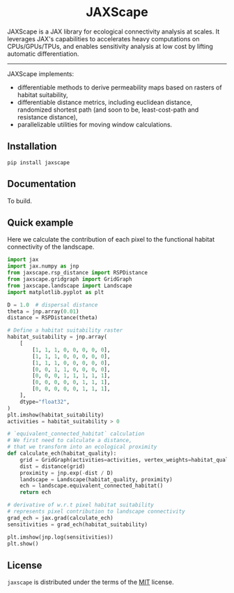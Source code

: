 <h1 align='center'>JAXScape</h1>

<!-- [![PyPI - Version](https://img.shields.io/pypi/v/jaxscape.svg)](https://pypi.org/project/jaxscape)
[![PyPI - Python Version](https://img.shields.io/pypi/pyversions/jaxscape.svg)](https://pypi.org/project/jaxscape) -->

JAXScape is a JAX library for ecological connectivity analysis at scales. It leverages JAX's capabilities to accelerates heavy computations on CPUs/GPUs/TPUs, and enables sensitivity analysis at low cost by lifting automatic differentiation.

-----

JAXScape implements:
- differentiable methods to derive permeability maps based on rasters of habitat suitability,
- differentiable distance metrics, including euclidean distance, randomized shortest path (and soon to be, least-cost-path and resistance distance),
- parallelizable utilities for moving window calculations.

## Installation

```console
pip install jaxscape
```

## Documentation

To build.

## Quick example

Here we calculate the contribution of each pixel to the functional habitat connectivity of the landscape.

```python
import jax
import jax.numpy as jnp
from jaxscape.rsp_distance import RSPDistance
from jaxscape.gridgraph import GridGraph
from jaxscape.landscape import Landscape
import matplotlib.pyplot as plt

D = 1.0  # dispersal distance
theta = jnp.array(0.01)
distance = RSPDistance(theta)

# Define a habitat suitability raster
habitat_suitability = jnp.array(
    [
        [1, 1, 1, 0, 0, 0, 0, 0],
        [1, 1, 1, 0, 0, 0, 0, 0],
        [1, 1, 1, 0, 0, 0, 0, 0],
        [0, 0, 1, 1, 0, 0, 0, 0],
        [0, 0, 0, 1, 1, 1, 1, 1],
        [0, 0, 0, 0, 0, 1, 1, 1],
        [0, 0, 0, 0, 0, 1, 1, 1],
    ],
    dtype="float32",
)
plt.imshow(habitat_suitability)
activities = habitat_suitability > 0

# `equivalent_connected_habitat` calculation
# We first need to calculate a distance, 
# that we transform into an ecological proximity
def calculate_ech(habitat_quality):
    grid = GridGraph(activities=activities, vertex_weights=habitat_quality)
    dist = distance(grid)
    proximity = jnp.exp(-dist / D)
    landscape = Landscape(habitat_quality, proximity)
    ech = landscape.equivalent_connected_habitat()
    return ech

# derivative of w.r.t pixel habitat suitability 
# represents pixel contribution to landscape connectivity
grad_ech = jax.grad(calculate_ech)
sensitivities = grad_ech(habitat_suitability)

plt.imshow(jnp.log(sensitivities))
plt.show()
```

## License

`jaxscape` is distributed under the terms of the [MIT](https://spdx.org/licenses/MIT.html) license.
